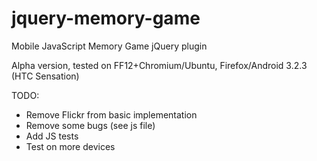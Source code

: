 jquery-memory-game
==================

Mobile JavaScript Memory Game jQuery plugin

Alpha version, tested on FF12+Chromium/Ubuntu, Firefox/Android 3.2.3 (HTC Sensation)

TODO:
- Remove Flickr from basic implementation
- Remove some bugs (see js file)
- Add JS tests
- Test on more devices
